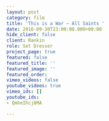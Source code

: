```yaml
---
layout: post
category: film
title: 'This is a War — All Saints '
date: 2016-09-30T23:00:00.000+00:00
hide_client: false
client: Rankin
role: Set Dresser
project_page: true
featured: false
featured_title: ''
featured_image: ''
featured_order: 
vimeo_videos: false
youtube_videos: true
vimeo_ids: []
youtube_ids:
- QmheIhcj8MA

---
```

